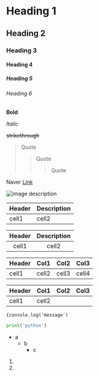 <!--Heading-->

# Heading 1

## Heading 2

### Heading 3

#### Heading 4

##### Heading 5

###### Heading 6

## <!--Line-->

<!--Text attributes-->

**Bold**

_Italic_

~~strikethrough~~

<!--Quote-->

> Quote
>
> > Quote
> >
> > > Quote

<!--Link-->

Naver [Link](www.naver.com)

<!--Image-->

![image description](https://commons.wikimedia.org/wiki/File:Markdown-mark.svg)

<!--Table-->

| Header | Description |
| ------ | ----------- |
| cell1  | cell2       |

| Header | Description |
| :----: | :---------: |
| cell1  |    cell2    |

| Header | Col1  |  Col2 | Col3  |
| ------ | :---- | ----: | :---: |
| cell1  | cell2 | cell3 | cell4 |

| Header | Col1  | Col2 | Col3 |
| ------ | :---: | ---- | ---- |
| cell1  | cell2 |      |      |

<!--Code-->

`{console.log('message')`

```python
print('python')
```

<!--Bullet list-->

- a
  - b
    - c

<!--Numbered list-->

1.
2.
